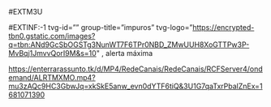 #EXTM3U

#EXTINF:-1 tvg-id=”” group-title=”impuros” tvg-logo=”https://encrypted-tbn0.gstatic.com/images?q=tbn:ANd9GcSbOGSTg3NunWT7F6TPr0NBD_ZMwUUH8XoGTTPw3P-MvBqj1JmvvQorI9M&s=10" , alerta máxima

https://enterrarassunto.tk/d/MP4/RedeCanais/RedeCanais/RCFServer4/ondemand/ALRTMXMO.mp4?mu3zAQc9HC3GbwJq=xkSkE5anw_evn0dYTF6tiQ&3U1G7qaTxrPbalZnEx=1681071390









































 



